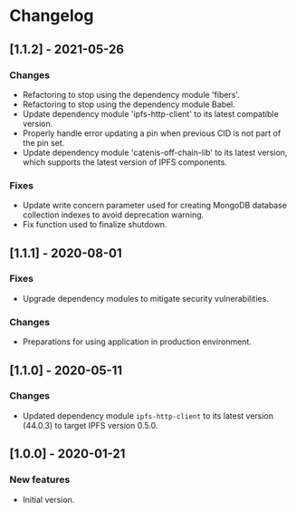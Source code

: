 # Changelog

## [1.1.2] - 2021-05-26

### Changes
- Refactoring to stop using the dependency module 'fibers'.
- Refactoring to stop using the dependency module Babel.
- Update dependency module 'ipfs-http-client' to its latest compatible version.
- Properly handle error updating a pin when previous CID is not part of the pin set.
- Update dependency module 'catenis-off-chain-lib' to its latest version, which supports the latest version of IPFS
 components.

### Fixes
- Update write concern parameter used for creating MongoDB database collection indexes to avoid deprecation warning.
- Fix function used to finalize shutdown.

## [1.1.1] - 2020-08-01

### Fixes
- Upgrade dependency modules to mitigate security vulnerabilities.

### Changes
- Preparations for using application in production environment.

## [1.1.0] - 2020-05-11

### Changes
- Updated dependency module `ipfs-http-client` to its latest version (44.0.3) to target IPFS version 0.5.0.

## [1.0.0] - 2020-01-21

### New features
- Initial version.